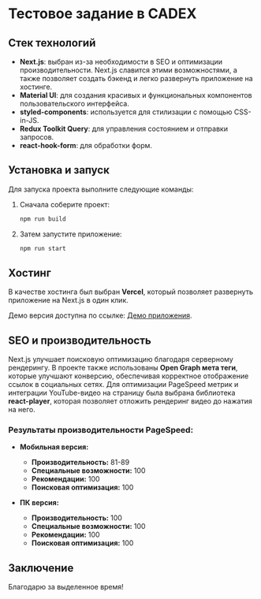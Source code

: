 # Тестовое задание в CADEX

## Стек технологий

- **Next.js**: выбран из-за необходимости в SEO и оптимизации производительности. Next.js славится этими возможностями, а также позволяет создать бэкенд и легко развернуть приложение на хостинге.
- **Material UI**: для создания красивых и функциональных компонентов пользовательского интерфейса.
- **styled-components**: используется для стилизации с помощью CSS-in-JS.
- **Redux Toolkit Query**: для управления состоянием и отправки запросов.
- **react-hook-form**: для обработки форм.

## Установка и запуск

Для запуска проекта выполните следующие команды:

1. Сначала соберите проект:

   ```bash
   npm run build
   ```

2. Затем запустите приложение:
   ```bash
   npm run start
   ```

## Хостинг

В качестве хостинга был выбран **Vercel**, который позволяет развернуть приложение на Next.js в один клик.

Демо версия доступна по ссылке: [Демо приложения](https://cadex-teal.vercel.app/).

## SEO и производительность

Next.js улучшает поисковую оптимизацию благодаря серверному рендерингу. В проекте также использованы **Open Graph мета теги**, которые улучшают конверсию, обеспечивая корректное отображение ссылок в социальных сетях. Для оптимизации PageSpeed метрик и интеграции YouTube-видео на страницу была выбрана библиотека **react-player**, которая позволяет отложить рендеринг видео до нажатия на него.

### Результаты производительности PageSpeed:

- **Мобильная версия:**

  - **Производительность:** 81-89
  - **Специальные возможности:** 100
  - **Рекомендации:** 100
  - **Поисковая оптимизация:** 100

- **ПК версия:**
  - **Производительность:** 100
  - **Специальные возможности:** 100
  - **Рекомендации:** 100
  - **Поисковая оптимизация:** 100

## Заключение

Благодарю за выделенное время!
